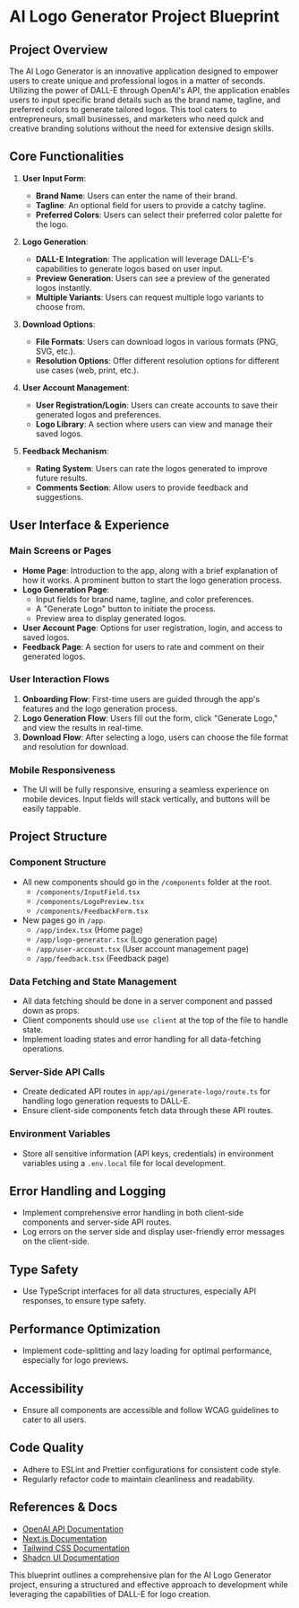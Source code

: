 # AI Logo Generator Project Blueprint

## Project Overview
The AI Logo Generator is an innovative application designed to empower users to create unique and professional logos in a matter of seconds. Utilizing the power of DALL-E through OpenAI's API, the application enables users to input specific brand details such as the brand name, tagline, and preferred colors to generate tailored logos. This tool caters to entrepreneurs, small businesses, and marketers who need quick and creative branding solutions without the need for extensive design skills.

## Core Functionalities
1. **User Input Form**:
   - **Brand Name**: Users can enter the name of their brand.
   - **Tagline**: An optional field for users to provide a catchy tagline.
   - **Preferred Colors**: Users can select their preferred color palette for the logo.

2. **Logo Generation**:
   - **DALL-E Integration**: The application will leverage DALL-E's capabilities to generate logos based on user input.
   - **Preview Generation**: Users can see a preview of the generated logos instantly.
   - **Multiple Variants**: Users can request multiple logo variants to choose from.

3. **Download Options**:
   - **File Formats**: Users can download logos in various formats (PNG, SVG, etc.).
   - **Resolution Options**: Offer different resolution options for different use cases (web, print, etc.).

4. **User Account Management**:
   - **User Registration/Login**: Users can create accounts to save their generated logos and preferences.
   - **Logo Library**: A section where users can view and manage their saved logos.

5. **Feedback Mechanism**:
   - **Rating System**: Users can rate the logos generated to improve future results.
   - **Comments Section**: Allow users to provide feedback and suggestions.

## User Interface & Experience
### Main Screens or Pages
- **Home Page**: Introduction to the app, along with a brief explanation of how it works. A prominent button to start the logo generation process.
- **Logo Generation Page**:
  - Input fields for brand name, tagline, and color preferences.
  - A "Generate Logo" button to initiate the process.
  - Preview area to display generated logos.
- **User Account Page**: Options for user registration, login, and access to saved logos.
- **Feedback Page**: A section for users to rate and comment on their generated logos.

### User Interaction Flows
1. **Onboarding Flow**: First-time users are guided through the app's features and the logo generation process.
2. **Logo Generation Flow**: Users fill out the form, click "Generate Logo," and view the results in real-time.
3. **Download Flow**: After selecting a logo, users can choose the file format and resolution for download.

### Mobile Responsiveness
- The UI will be fully responsive, ensuring a seamless experience on mobile devices. Input fields will stack vertically, and buttons will be easily tappable.

## Project Structure
### Component Structure
- All new components should go in the `/components` folder at the root.
  - `/components/InputField.tsx`
  - `/components/LogoPreview.tsx`
  - `/components/FeedbackForm.tsx`
- New pages go in `/app`.
  - `/app/index.tsx` (Home page)
  - `/app/logo-generator.tsx` (Logo generation page)
  - `/app/user-account.tsx` (User account management page)
  - `/app/feedback.tsx` (Feedback page)

### Data Fetching and State Management
- All data fetching should be done in a server component and passed down as props.
- Client components should use `use client` at the top of the file to handle state.
- Implement loading states and error handling for all data-fetching operations.

### Server-Side API Calls
- Create dedicated API routes in `app/api/generate-logo/route.ts` for handling logo generation requests to DALL-E.
- Ensure client-side components fetch data through these API routes.

### Environment Variables
- Store all sensitive information (API keys, credentials) in environment variables using a `.env.local` file for local development.

## Error Handling and Logging
- Implement comprehensive error handling in both client-side components and server-side API routes.
- Log errors on the server side and display user-friendly error messages on the client-side.

## Type Safety
- Use TypeScript interfaces for all data structures, especially API responses, to ensure type safety.

## Performance Optimization
- Implement code-splitting and lazy loading for optimal performance, especially for logo previews.

## Accessibility
- Ensure all components are accessible and follow WCAG guidelines to cater to all users.

## Code Quality
- Adhere to ESLint and Prettier configurations for consistent code style.
- Regularly refactor code to maintain cleanliness and readability.

## References & Docs
- [OpenAI API Documentation](https://beta.openai.com/docs/)
- [Next.js Documentation](https://nextjs.org/docs)
- [Tailwind CSS Documentation](https://tailwindcss.com/docs)
- [Shadcn UI Documentation](https://ui.shadcn.com/docs)

This blueprint outlines a comprehensive plan for the AI Logo Generator project, ensuring a structured and effective approach to development while leveraging the capabilities of DALL-E for logo creation.